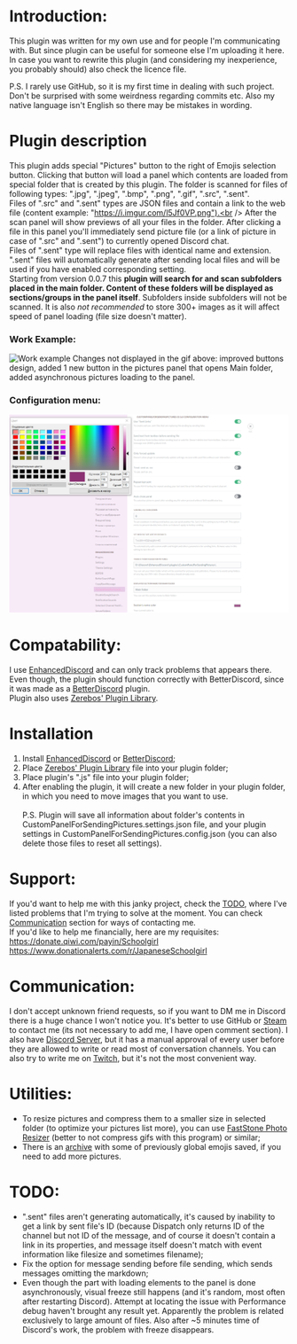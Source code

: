# Introduction:
This plugin was written for my own use and for people I'm communicating with. But since plugin can be useful for someone else I'm uploading it here. In case you want to rewrite this plugin (and considering my inexperience, you probably should) also check the licence file.<br />

P.S. I rarely use GitHub, so it is my first time in dealing with such project. Don't be surprised with some weirdness regarding commits etc. Also my native language isn't English so there may be mistakes in wording.<br />

# Plugin description
This plugin adds special "Pictures" button to the right of Emojis selection button. Clicking that button will load a panel which contents are loaded from special folder that is created by this plugin. The folder is scanned for files of following types: ".jpg", ".jpeg", ".bmp", ".png", ".gif", ".src", ".sent".<br />
Files of ".src" and ".sent" types are JSON files and contain a link to the web file (content example: "https://i.imgur.com/l5Jf0VP.png").<br />
After the scan panel will show previews of all your files in the folder. After clicking a file in this panel you'll immediately send picture file (or a link of picture in case of ".src" and ".sent") to currently opened Discord chat.<br />
Files of ".sent" type will replace files with identical name and extension. ".sent" files will automatically generate after sending local files and will be used if you have enabled corresponding setting.<br />
Starting from version 0.0.7 this **plugin will search for and scan subfolders placed in the main folder. Content of these folders will be displayed as sections/groups in the panel itself**. Subfolders inside subfolders will not be scanned. It is also *not recommended* to store 300+ images as it will affect speed of panel loading (file size doesn't matter).<br />
### Work Example:
![Work example](https://raw.githubusercontent.com/Japanese-Schoolgirl/DiscordPlugin-CustomPanelForSendingPictures/main/Previews/WorkExample.gif)
Changes not displayed in the gif above: improved buttons design, added 1 new button in the pictures panel that opens Main folder, added asynchronous pictures loading to the panel.<br />
### Configuration menu:
![Configuration menu](https://raw.githubusercontent.com/Japanese-Schoolgirl/DiscordPlugin-CustomPanelForSendingPictures/main/Previews/Settings_EN.png)


# Compatability:
I use [EnhancedDiscord](https://github.com/joe27g/EnhancedDiscord) and can only track problems that appears there. Even though, the plugin should function correctly with BetterDiscord, since it was made as a [BetterDiscord](https://github.com/rauenzi/BetterDiscordApp) plugin.<br />
Plugin also uses [Zerebos' Plugin Library](https://rauenzi.github.io/BDPluginLibrary/release/0PluginLibrary.plugin.js).<br />

# Installation
1) Install [EnhancedDiscord](https://enhanceddiscord.com/EnhancedDiscord.exe) or [BetterDiscord](https://github.com/rauenzi/BBDInstaller/releases/latest/download/BandagedBD.exe);<br />
2) Place [Zerebos' Plugin Library](https://rauenzi.github.io/BDPluginLibrary/release/0PluginLibrary.plugin.js) file into your plugin folder;<br />
3) Place plugin's ".js" file into your plugin folder;<br />
4) After enabling the plugin, it will create a new folder in your plugin folder, in which you need to move images that you want to use.<br />
<br />P.S. Plugin will save all information about folder's contents in CustomPanelForSendingPictures.settings.json file, and your plugin settings in CustomPanelForSendingPictures.config.json (you can also delete those files to reset all settings).<br />

# Support:
If you'd want to help me with this janky project, check the [TODO](https://github.com/Japanese-Schoolgirl/DiscordPlugin-CustomPanelForSendingPictures#todo), where I've listed problems that I'm trying to solve at the moment. You can check [Communication](https://github.com/Japanese-Schoolgirl/DiscordPlugin-CustomPanelForSendingPictures#communication) section for ways of contacting me.<br />
If you'd like to help me financially, here are my requisites:<br />
https://donate.qiwi.com/payin/Schoolgirl<br />
https://www.donationalerts.com/r/JapaneseSchoolgirl<br />

# Communication:
I don't accept unknown friend requests, so if you want to DM me in Discord there is a huge chance I won't notice you. It's better to use GitHub or [Steam](https://steamcommunity.com/id/EternalSchoolgirl/) to contact me (its not necessary to add me, I have open comment section). I also have [Discord Server](https://discord.gg/nZMbKkw), but it has a manual approval of every user before they are allowed to write or read most of conversation channels. You can also try to write me on [Twitch](https://www.twitch.tv/EternalSchoolgirl), but it's not the most convenient way.<br />

# Utilities:
- To resize pictures and compress them to a smaller size in selected folder (to optimize your pictures list more), you can use [FastStone Photo Resizer](https://www.faststone.org/FSResizerDownload.htm) (better to not compress gifs with this program) or similar;<br />
- There is an [archive](https://mega.nz/folder/c3YSmJYb#vF9iswDuT0YqOreDA9KL-g) with some of previously global emojis saved, if you need to add more pictures.<br />

# TODO:
- ".sent" files aren't generating automatically, it's caused by inability to get a link by sent file's ID (because Dispatch only returns ID of the channel but not ID of the message, and of course it doesn't contain a link in its properties, and message itself doesn't match with event information like filesize and sometimes filename);<br />
- Fix the option for message sending before file sending, which sends messages omitting the markdown;<br />
- Even though the part with loading elements to the panel is done asynchronously, visual freeze still happens (and it's random, most often after restarting Discord). Attempt at locating the issue with Performance debug haven't brought any result yet. Apparently the problem is related exclusively to large amount of files. Also after ~5 minutes time of Discord's work, the problem with freeze disappears.<br />